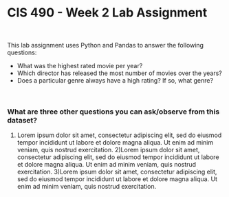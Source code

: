 # CIS 490 - Week 2 Lab Assignment 

<br/> 

This lab assignment uses Python and Pandas to answer the following questions: 

- What was the highest rated movie per year?
- Which director has released the most number of movies over the years?
- Does a particular genre always have a high rating? If so, what genre?

<br/> 

### What are three other questions you can ask/observe from this dataset?

1) Lorem ipsum dolor sit amet, consectetur adipiscing elit, sed do eiusmod tempor incididunt ut labore et dolore magna aliqua. Ut enim ad minim veniam, quis nostrud exercitation.
2)Lorem ipsum dolor sit amet, consectetur adipiscing elit, sed do eiusmod tempor incididunt ut labore et dolore magna aliqua. Ut enim ad minim veniam, quis nostrud exercitation.
3)Lorem ipsum dolor sit amet, consectetur adipiscing elit, sed do eiusmod tempor incididunt ut labore et dolore magna aliqua. Ut enim ad minim veniam, quis nostrud exercitation.

  
